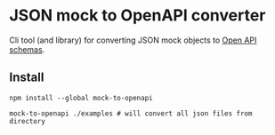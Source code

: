 # JSON mock to OpenAPI converter

Cli tool (and library) for converting JSON mock objects to [Open API schemas](https://swagger.io/specification/).

## Install

```shell
npm install --global mock-to-openapi 
```

```shell
mock-to-openapi ./examples # will convert all json files from directory
```